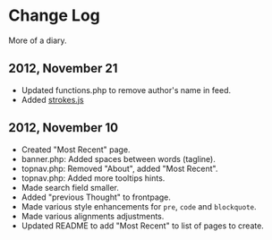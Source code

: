 # Change Log

More of a diary.

## 2012, November 21

* Updated functions.php to remove author's name in feed.
* Added [strokes.js](https://github.com/alexduloz/strokes)

## 2012, November 10

* Created "Most Recent" page.
* banner.php: Added spaces between words (tagline).
* topnav.php: Removed "About", added "Most Recent".
* topnav.php: Added more tooltips hints.
* Made search field smaller.
* Added "previous Thought" to frontpage.
* Made various style enhancements for `pre`, `code` and `blockquote`.
* Made various alignments adjustments.
* Updated README to add "Most Recent" to list of pages to create.